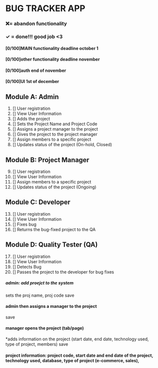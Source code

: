 # BUG TRACKER APP
### ❌= abandon functionality 
### ✓ = done!!! good job <3

#### [0/100]MAIN functionality deadline october 1
#### [0/100]other functionality deadline november
#### [0/100]auth end of november
#### [0/100]UI 1st of december

## Module A: Admin

1. [] User registration		
2. [] View User Information
3. [] Adds the project
4. [] Sets the Project Name and Project Code
5. [] Assigns a project manager to the project
6. [] Gives the project to the project manager
7. [] Assign members to a specific project
8. [] Updates status of the project (On-hold, Closed)

## Module B: Project Manager
		
9.  [] User registration		
10. [] View User Information
11. [] Assign members to a specific project
12. [] Updates status of the project (Ongoing)
		
## Module C: Developer

13. [] User registration		
14. [] View User Information
15. [] Fixes bug
16. [] Returns the bug-fixed project to the QA

## Module D: Quality Tester (QA)

17. [] User registration		
18. [] View User Information
19. [] Detects Bug
20. [] Passes the project to the developer for bug fixes


##### admin: add proejct to the system
 sets the proj name, proj code 
 save

#### admin then assigns a manager to the project
 save

#### manager opens the project (tab/page)
 *adds information on the project (start date, end date, technology used, type of project, members) save

#### project information: project code, start date and end date of the project, technology used, database, type of project (e-commerce, sales),
